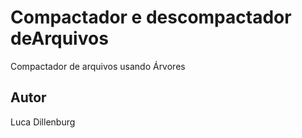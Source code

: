 # Compactador e descompactador deArquivos
Compactador de arquivos usando Árvores

## Autor
Luca Dillenburg
